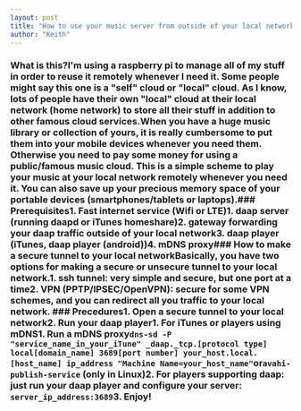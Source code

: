 ```yaml
---
layout: post
title: "How to use your music server from outside of your local network"
author: "Keith"
---
```


### What is this?I'm using a raspberry pi to manage all of my stuff in order to reuse it remotely whenever I need it. Some people might say this one is a "self" cloud or "local" cloud. As I know, lots of people have their own "local" cloud at their local network (home network) to store all their stuff in addition to other famous cloud services.When you have a huge music library or collection of yours, it is really cumbersome to put them into your mobile devices whenever you need them. Otherwise you need to pay some money for using a public/famous music cloud. This is a simple scheme to play your music at your local network remotely whenever you need it. You can also save up your precious memory space of your portable devices (smartphones/tablets or laptops).### Prerequisites1. Fast internet service (Wifi or LTE)1. daap server (running daapd or iTunes homeshare)2. gateway forwarding your daap traffic outside of your local network3. daap player (iTunes, daap player (android))4. mDNS proxy### How to make a secure tunnel to your local networkBasically, you have two options for making a secure or unsecure tunnel to your local network.1. ssh tunnel: very simple and secure, but one port at a time2. VPN (PPTP/IPSEC/OpenVPN): secure for some VPN schemes, and you can redirect all you traffic to your local network. ### Precedures1. Open a secure tunnel to your local network2. Run your daap player1. For iTunes or players using mDNS1. Run a mDNS proxy`dns-sd -P "service_name_in_your_iTune" _daap._tcp.[protocol type] local[domain_name] 3689[port number] your_host.local.[host_name] ip_address "Machine Name=your_host_name"`or`avahi-publish-service` (only in Linux)2. For players supporting daap: just run your daap player and configure your server: `server_ip_address:3689`3. Enjoy!

